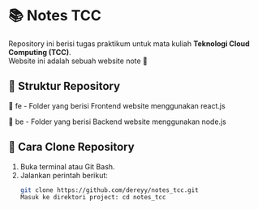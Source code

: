 # 📚 Notes TCC

Repository ini berisi tugas praktikum untuk mata kuliah **Teknologi Cloud Computing (TCC)**.  
Website ini adalah sebuah website note 🚀

## 📂 Struktur Repository
📁 fe - Folder yang berisi Frontend website menggunakan react.js

📁 be - Folder yang berisi Backend website menggunakan node.js

## 🚀 Cara Clone Repository
1. Buka terminal atau Git Bash.
2. Jalankan perintah berikut:
   ```bash
   git clone https://github.com/dereyy/notes_tcc.git
   Masuk ke direktori project: cd notes_tcc
